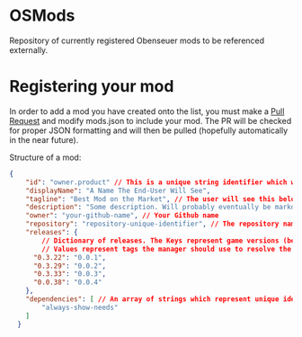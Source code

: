 # OSMods
Repository of currently registered Obenseuer mods to be referenced externally.

# Registering your mod
In order to add a mod you have created onto the list, you must make a [Pull Request](https://docs.github.com/en/pull-requests/collaborating-with-pull-requests/proposing-changes-to-your-work-with-pull-requests/creating-a-pull-request) and modify mods.json to include your mod. The PR will be checked for proper JSON formatting and will then be pulled (hopefully automatically in the near future).

Structure of a mod:
```json
{
    "id": "owner.product" // This is a unique string identifier which will help identify this mod easily for dependency resolution and otherwise. Preferably, this should use Reverse Domain Name notation and be the same as your Harmony/BIE mod identifier.
    "displayName": "A Name The End-User Will See",
    "tagline": "Best Mod on the Market", // The user will see this below the mod's name.
    "description": "Some description. Will probably eventually be markdown but not used so leave an empty string or something." // Unused currently, I will see about doing this later because I have some ideas.
    "owner": "your-github-name", // Your Github name
    "repository": "repository-unique-identifier", // The repository name (the one used to clone it). 
    "releases": {
        // Dictionary of releases. The Keys represent game versions (below shown which are supported).
        // Values represent tags the manager should use to resolve the download link.
      "0.3.22": "0.0.1",
      "0.3.29": "0.0.2",
      "0.3.33": "0.0.3",
      "0.0.38": "0.0.4"
    },
    "dependencies": [ // An array of strings which represent unique identifiers for the mods so they can be loaded and downloaded first.
        "always-show-needs"
    ]
  }
```
